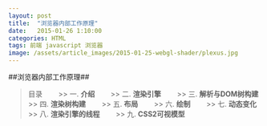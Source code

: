 ```yaml
---
layout: post
title:  "浏览器内部工作原理"
date:   2015-01-26 1:10:00
categories: HTML
tags: 前端 javascript 浏览器
image: /assets/article_images/2015-01-25-webgl-shader/plexus.jpg
---
```

##浏览器内部工作原理##
>目录
　　>> 一. **介绍**
　　>> 二. **渲染引擎**
　　>> 三. **解析与DOM树构建**
　　>> 四. **渲染树构建**
　　>> 五. **布局**
　　>> 六. **绘制**
　　>> 七. **动态变化**
　　>> 八. **渲染引擎的线程**
　　>> 九. **CSS2可视模型**
　
